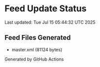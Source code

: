 # Feed Update Status
Last updated: Tue Jul 15 05:44:32 UTC 2025

## Feed Files Generated
- master.xml (81124 bytes)

Generated by GitHub Actions
